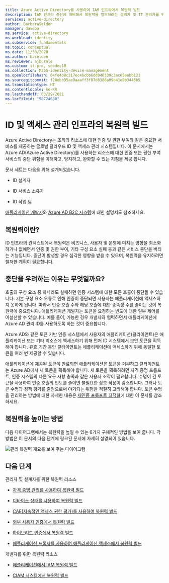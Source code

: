 ```yaml
---
title: Azure Active Directory를 사용하여 IAM 인프라에서 복원력 빌드
description: IAM 인프라 중단에 대비해서 복원력을 빌드하려는 설계자 및 IT 관리자를 위한 가이드입니다.
services: active-directory
author: BarbaraSelden
manager: daveba
ms.service: active-directory
ms.workload: identity
ms.subservice: fundamentals
ms.topic: conceptual
ms.date: 11/30/2020
ms.author: baselden
ms.reviewer: ajburnle
ms.custom: it-pro, seodec18
ms.collection: M365-identity-device-management
ms.openlocfilehash: 64fe4b8c217ec46cbb6dd046339c3ac65eebb121
ms.sourcegitcommit: f28ebb95ae9aaaff3f87d8388a09b41e0b3445b5
ms.translationtype: HT
ms.contentlocale: ko-KR
ms.lasthandoff: 03/29/2021
ms.locfileid: "98724680"
---
```

# <a name="build-resilience-in-your-identity-and-access-management-infrastructure"></a>ID 및 액세스 관리 인프라의 복원력 빌드

Azure Active Directory는 조직의 리소스에 대한 인증 및 권한 부여와 같은 중요한 서비스를 제공하는 글로벌 클라우드 ID 및 액세스 관리 시스템입니다. 이 문서에서는 Azure AD(Azure Active Directory)를 사용하는 리소스에 대한 인증 또는 권한 부여 서비스의 중단 위험을 이해하고, 방지하고, 완화할 수 있는 지침을 제공 합니다. 

문서 세트는 다음을 위해 설계되었습니다.

* ID 설계자

* ID 서비스 소유자

* ID 작업 팀

[애플리케이션 개발자](./resilience-app-development-overview.md)와 [Azure AD B2C 시스템](resilience-b2c.md)에 대한 설명서도 참조하세요.

## <a name="what-is-resilience"></a>복원력이란?

ID 인프라의 컨텍스트에서 복원력은 비즈니스, 사용자 및 운영에 미치는 영향을 최소화하거나 없애면서 인증 및 권한 부여, 기타 구성 요소 실패 등과 같은 서비스 중단을 버티는 기능입니다. 중단이 발생할 경우 심각한 영향을 받을 수 있으며, 복원력을 유지하려면 철저한 계획이 필요합니다.

## <a name="why-worry-about-disruption"></a>중단을 우려하는 이유는 무엇일까요?

호출의 구성 요소 중 하나라도 실패하면 인증 시스템에 대한 모든 호출이 중단될 수 있습니다. 기본 구성 요소 오류로 인해 인증이 중단되면 사용자는 애플리케이션에 액세스하지 못하게 됩니다. 따라서 인증 호출 수와 해당 호출에 대한 종속성 수를 줄이는 것이 복원력에 중요합니다. 애플리케이션 개발자는 토큰을 요청하는 빈도에 대한 일부 제어를 어설션할 수 있습니다. 예를 들어, 가능한 경우 개발자와 협력하면서 애플리케이션에 Azure AD 관리 ID를 사용하도록 하는 것이 중요합니다. 

Azure AD와 같은 토큰 기반 인증 시스템에서 사용자의 애플리케이션(클라이언트)은 애플리케이션 또는 기타 리소스에 액세스하기 위해 먼저 ID 시스템에서 보안 토큰을 획득해야 합니다. 유효 기간 동안 클라이언트는 애플리케이션에 액세스하기 위해 동일한 토큰을 여러 번 제공할 수 있습니다.

애플리케이션에 제공된 토큰이 만료되면 애플리케이션은 토큰을 거부하고 클라이언트는 Azure AD에서 새 토큰을 획득해야 합니다. 새 토큰을 획득하려면 자격 증명 프롬프트, 인증 시스템의 다른 요구 사항 충족과 같은 사용자 조작이 필요합니다. 수명이 긴 토큰을 사용하여 인증 호출의 빈도를 줄이면 불필요한 상호 작용이 감소합니다. 그러나 토큰 수명과 정책 평가를 줄임으로써 야기되는 위험을 적절히 고려해야 합니다. 토큰 수명을 관리하는 방법에 대한 자세한 내용은 [재인증 프롬프트 최적화](../authentication/concepts-azure-multi-factor-authentication-prompts-session-lifetime.md)에 대한 이 문서를 참조하세요.

## <a name="ways-to-increase-resilience"></a>복원력을 높이는 방법
다음 다이어그램에서는 복원력을 높일 수 있는 6가지 구체적인 방법을 보여 줍니다. 각 방법은 이 문서의 다음 단계에 링크된 문서에 자세히 설명되어 있습니다.
  
![관리 복원력 개요를 보여 주는 다이어그램](./media/resilience-in-infrastructure/admin-resilience-overview.png)

## <a name="next-steps"></a>다음 단계
관리자 및 설계자를 위한 복원력 리소스
 
* [자격 증명 관리를 사용하여 복원력 빌드](resilience-in-credentials.md)

* [디바이스 상태를 사용하여 복원력 빌드](resilience-with-device-states.md)

* [CAE(지속적인 액세스 권한 평가)를 사용하여 복원력 빌드](resilience-with-continuous-access-evaluation.md)

* [외부 사용자 인증에서 복원력 빌드](resilience-b2b-authentication.md)

* [하이브리드 인증에서 복원력 빌드](resilience-in-hybrid.md)

* [애플리케이션 프록시를 사용하여 애플리케이션 액세스에서 복원력 빌드](resilience-on-premises-access.md)

개발자를 위한 복원력 리소스

* [애플리케이션에서 IAM 복원력 빌드](resilience-app-development-overview.md)

* [CIAM 시스템에서 복원력 빌드](resilience-b2c.md)